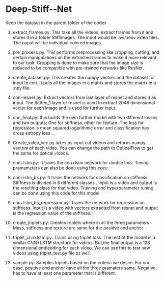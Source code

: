 # Deep-Stiff--Net



Keep the dataset in the parent folder of the codes


1. extract_frames.py: This take all the videos, extract frames from it and stores it in a folder Stiffimages. The input would be .avi/.mov video files. The ouput will be individual colored images

2. pre_process.py: This performs preprocessing like cropping, cutting, and certain manipulations on the extracted frames to make it more relevant to our task. Cropping is done to make sure that the image size is reduced to be compatible with pre-trained networks like ResNet.


3. create_dataset.py: This creates the numpy vectors and the dataset for input to cnn.  It puts all the images in a matrix and stores the matrix in a .npy file.

4. cnn-resnet.py: Extract vectors from last layer of resnet and stores it as input. The flatten_1 layer of resnet is used to extract 2048 dimensional vector for each image and is used for further input.

5. cnn_final.py: this builds the own further model with two different losses and two outputs: One for stiffness, other for texture. The loss for regression is mean squared logarithmic error and classification has cross entropy loss .

6. Create_video_vec.py takes as input cut videos and returns numpy vectors of each video.
You can change the path to OpticalFlow to get the same for optical videos.

7. cnn+lstm.py: It trains the cnn+lstm network for double loss. Tuning pramameters can also be done using this coce.

8. cnn+lstm_bs.py: It trains the network for classification on stiffness. Stiffness is divided in 6 different classes . Input is a video and output is the resulting class for that video. Training and hyperparameter tuning can be done using this code for this model.

9. cnn+lstm_bs_regression.py: Trains the network for regression on stiffness. Input is a video with vectors extracted from resnet and output is the regression value of the stiffness.

10. create_triplets.py: Creates triplets where in all the three parameters : Mass, stiffness and texture are same for the positive and anchor

11. triplet_cnn+lstm.py: Trains using triplet loss. The rest of the model is a similar CNN+LSTM structure for videos. But,the final output is a 128 dimensional embedding for each video. We can use this to test new videos using triplet_test.py file as well.

12. sample.py: Samples triplets based on the criteria we desire. For our case, positive and anchor have all the three pramaters same. Negative has to have at least one parameter that is different.

